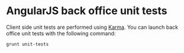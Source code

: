 # AngularJS back office unit tests

Client side unit tests are performed using [Karma](http://karma-runner.github.io/0.13/index.html). You can launch back office unit tests with the following command:

    grunt unit-tests
